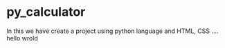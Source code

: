 # py_calculator
In this we have create a project using python language and HTML, CSS .... <br>
hello wrold 
